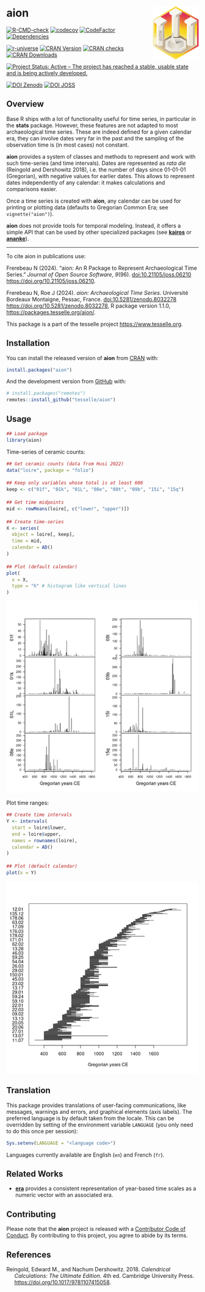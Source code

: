
<!-- README.md is generated from README.Rmd. Please edit that file -->

# aion <img width=120px src="man/figures/logo.png" align="right" />

<!-- badges: start -->

[![R-CMD-check](https://github.com/tesselle/aion/workflows/R-CMD-check/badge.svg)](https://github.com/tesselle/aion/actions)
[![codecov](https://codecov.io/gh/tesselle/aion/branch/main/graph/badge.svg?token=UgoOXsZW86)](https://app.codecov.io/gh/tesselle/aion)
[![CodeFactor](https://www.codefactor.io/repository/github/tesselle/aion/badge/main)](https://www.codefactor.io/repository/github/tesselle/aion/overview/main)
[![Dependencies](https://tinyverse.netlify.app/badge/aion)](https://cran.r-project.org/package=aion)

<a href="https://tesselle.r-universe.dev/aion"
class="pkgdown-devel"><img
src="https://tesselle.r-universe.dev/badges/aion"
alt="r-universe" /></a>
<a href="https://cran.r-project.org/package=aion"
class="pkgdown-release"><img
src="https://www.r-pkg.org/badges/version/aion"
alt="CRAN Version" /></a>
<a href="https://cran.r-project.org/web/checks/check_results_aion.html"
class="pkgdown-release"><img
src="https://badges.cranchecks.info/worst/aion.svg"
alt="CRAN checks" /></a>
<a href="https://cran.r-project.org/package=aion"
class="pkgdown-release"><img
src="https://cranlogs.r-pkg.org/badges/aion" alt="CRAN Downloads" /></a>

[![Project Status: Active – The project has reached a stable, usable
state and is being actively
developed.](https://www.repostatus.org/badges/latest/active.svg)](https://www.repostatus.org/#active)

[![DOI
Zenodo](https://zenodo.org/badge/DOI/10.5281/zenodo.8032278.svg)](https://doi.org/10.5281/zenodo.8032278)
[![DOI
JOSS](https://joss.theoj.org/papers/10.21105/joss.06210/status.svg)](https://doi.org/10.21105/joss.06210)
<!-- badges: end -->

## Overview

Base R ships with a lot of functionality useful for time series, in
particular in the **stats** package. However, these features are not
adapted to most archaeological time series. These are indeed defined for
a given calendar era, they can involve dates very far in the past and
the sampling of the observation time is (in most cases) not constant.

**aion** provides a system of classes and methods to represent and work
with such time-series (and time intervals). Dates are represented as
*rata die* (Reingold and Dershowitz 2018), i.e. the number of days since
01-01-01 (Gregorian), with negative values for earlier dates. This
allows to represent dates independently of any calendar: it makes
calculations and comparisons easier.

Once a time series is created with **aion**, any calendar can be used
for printing or plotting data (defaults to Gregorian Common Era; see
`vignette("aion")`).

**aion** does not provide tools for temporal modeling. Instead, it
offers a simple API that can be used by other specialized packages (see
[**kairos**](https://packages.tesselle.org/kairos/) or
[**ananke**](https://packages.tesselle.org/ananke/)).

------------------------------------------------------------------------

To cite aion in publications use:

Frerebeau N (2024). “aion: An R Package to Represent Archaeological Time
Series.” *Journal of Open Source Software*, *9*(96).
<doi:10.21105/joss.06210> <https://doi.org/10.21105/joss.06210>.

Frerebeau N, Roe J (2024). *aion: Archaeological Time Series*.
Université Bordeaux Montaigne, Pessac, France.
<doi:10.5281/zenodo.8032278> <https://doi.org/10.5281/zenodo.8032278>, R
package version 1.1.0, <https://packages.tesselle.org/aion/>.

This package is a part of the tesselle project
<https://www.tesselle.org>.

## Installation

You can install the released version of **aion** from
[CRAN](https://CRAN.R-project.org) with:

``` r
install.packages("aion")
```

And the development version from [GitHub](https://github.com/) with:

``` r
# install.packages("remotes")
remotes::install_github("tesselle/aion")
```

## Usage

``` r
## Load package
library(aion)
```

Time-series of ceramic counts:

``` r
## Get ceramic counts (data from Husi 2022)
data("loire", package = "folio")

## Keep only variables whose total is at least 600
keep <- c("01f", "01k", "01L", "08e", "08t", "09b", "15i", "15q")

## Get time midpoints
mid <- rowMeans(loire[, c("lower", "upper")])

## Create time-series
X <- series(
  object = loire[, keep],
  time = mid,
  calendar = AD()
)

## Plot (default calendar)
plot(
  x = X, 
  type = "h" # histogram like vertical lines
)
```

![](man/figures/README-time-series-1.png)<!-- -->

Plot time ranges:

``` r
## Create time intervals
Y <- intervals(
  start = loire$lower,
  end = loire$upper,
  names = rownames(loire),
  calendar = AD()
)

## Plot (default calendar)
plot(x = Y)
```

![](man/figures/README-time-intervals-1.png)<!-- -->

## Translation

This package provides translations of user-facing communications, like
messages, warnings and errors, and graphical elements (axis labels). The
preferred language is by default taken from the locale. This can be
overridden by setting of the environment variable `LANGUAGE` (you only
need to do this once per session):

``` r
Sys.setenv(LANGUAGE = "<language code>")
```

Languages currently available are English (`en`) and French (`fr`).

## Related Works

- [**era**](https://github.com/joeroe/era) provides a consistent
  representation of year-based time scales as a numeric vector with an
  associated era.

## Contributing

Please note that the **aion** project is released with a [Contributor
Code of Conduct](https://www.tesselle.org/conduct.html). By contributing
to this project, you agree to abide by its terms.

## References

<div id="refs" class="references csl-bib-body hanging-indent"
entry-spacing="0">

<div id="ref-reingold2018" class="csl-entry">

Reingold, Edward M., and Nachum Dershowitz. 2018. *Calendrical
Calculations: The Ultimate Edition*. 4th ed. Cambridge University Press.
<https://doi.org/10.1017/9781107415058>.

</div>

</div>
